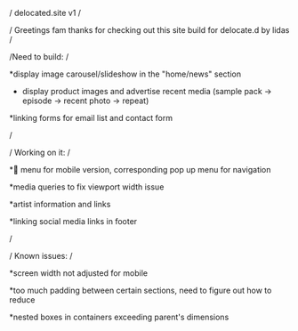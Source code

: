 / delocated.site  v1 /

/ Greetings fam thanks for checking out this site build for delocate.d by lidas /

/Need to build: /

*display image carousel/slideshow  in the "home/news" section
  - display product images and advertise recent media (sample pack -> episode -> recent photo -> repeat)

*linking forms for email list and contact form

/

/ Working on it: /

*:hamburger: menu for mobile version, corresponding pop up menu for navigation

*media queries to fix viewport width issue

*artist information and links

*linking social media links in footer

/

/ Known issues: /

*screen width not adjusted for mobile

*too much padding between certain sections, need to figure out how to reduce 

*nested boxes in containers exceeding parent's dimensions




